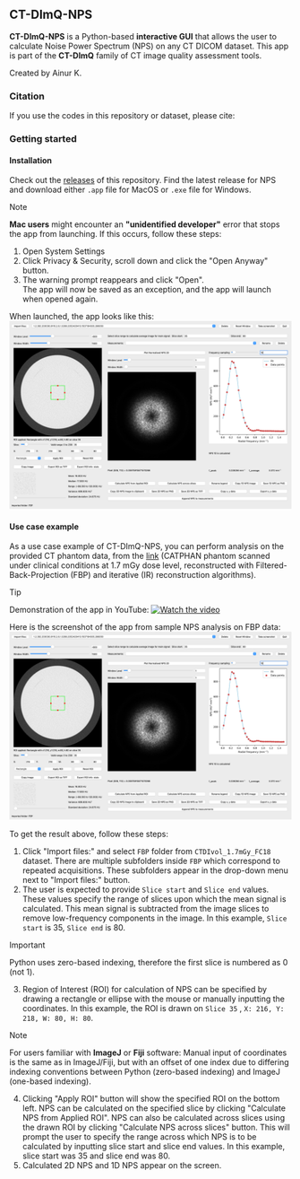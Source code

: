 ## CT-DImQ-NPS

**CT-DImQ-NPS** is a Python-based **interactive GUI** that allows the user to calculate Noise Power Spectrum (NPS) on any CT DICOM dataset. This app is part of the **CT-DImQ** family of CT image quality assessment tools.

Created by Ainur K.


### Citation

If you use the codes in this repository or dataset, please cite:

### Getting started

#### Installation

Check out the [releases](https://github.com/AK-CT-2025/CT-DImQ-CT-Image-quality-analysis-tools/releases) of this repository. Find the latest release for NPS and download either `.app` file for MacOS or `.exe` file for Windows.

> [!NOTE]
> **Mac users** might encounter an **"unidentified developer"** error that stops the app from launching. If this occurs, follow these steps: <br/>
> 1. Open System Settings
> 2. Click Privacy & Security, scroll down and click the "Open Anyway" button.
> 3. The warning prompt reappears and click "Open".<br/>
> The app will now be saved as an exception, and the app will launch when opened again.

When launched, the app looks like this:
![Screenshot of the app when launched](https://github.com/AK-CT-2025/CT-DImQ-CT-Image-quality-analysis-tools/blob/0df043c879485de07a7c916795fbd1dba58bc376/readme%20images/NPS/macos_CT-DImQ-NPS_screenshot.png)

#### Use case example
As a use case example of CT-DImQ-NPS, you can perform analysis on the provided CT phantom data, from the [link](https://github.com/AK-CT-2025/CT-DImQ-CT-Image-quality-analysis-tools/tree/4b3c55ee01a6be2cf165e7a13527aa604ac8f97b/Dataset/CATPHAN) (CATPHAN phantom scanned under clinical conditions at 1.7 mGy dose level, reconstructed with Filtered-Back-Projection (FBP) and iterative (IR) reconstruction algorithms).

>[!TIP]
>Demonstration of the app in YouTube:
>[![Watch the video](https://img.youtube.com/vi/12os1_qhA9I/maxresdefault.jpg)](https://www.youtube.com/watch?v=12os1_qhA9I)

Here is the screenshot of the app from sample NPS analysis on FBP data: ![Screenshot of the app: sample NPS analysis](https://github.com/AK-CT-2025/CT-DImQ-CT-Image-quality-analysis-tools/blob/0df043c879485de07a7c916795fbd1dba58bc376/readme%20images/NPS/macos_CT-DImQ-NPS_screenshot.png)

To get the result above, follow these steps:
1. Click "Import files:" and select `FBP` folder from `CTDIvol_1.7mGy_FC18` dataset. There are multiple subfolders inside `FBP` which correspond to repeated acquisitions. These subfolders appear in the drop-down menu next to "Import files:" button.
2. The user is expected to provide `Slice start` and `Slice end` values. These values specify the range of slices upon which the mean signal is calculated. This mean signal is subtracted from the image slices to remove low-frequency components in the image. In this example, `Slice start` is 35, `Slice end` is 80.
> [!IMPORTANT]
> Python uses zero-based indexing, therefore the first slice is numbered as 0 (not 1).
3. Region of Interest (ROI) for calculation of NPS can be specified by drawing a rectangle or ellipse  with the mouse or manually inputting the coordinates. In this example, the ROI is drawn on `Slice 35` , `X: 216, Y: 218, W: 80, H: 80`. 
> [!NOTE]
> For users familiar with **ImageJ** or **Fiji** software: Manual input of coordinates is the same as in ImageJ/Fiji, but with an offset of one index due to differing indexing conventions between Python (zero-based indexing) and ImageJ (one-based indexing).

4. Clicking "Apply ROI" button will show the specified ROI on the bottom left. NPS can be calculated on the specified slice by clicking "Calculate NPS from Applied ROI". NPS can also be calculated across slices using the drawn ROI by clicking "Calculate NPS across slices" button. This will prompt the user to specify the range across which NPS is to be calculated by inputting slice start and slice end values. In this example, slice start was 35 and slice end was 80.
5.  Calculated 2D NPS and 1D NPS appear on the screen.



